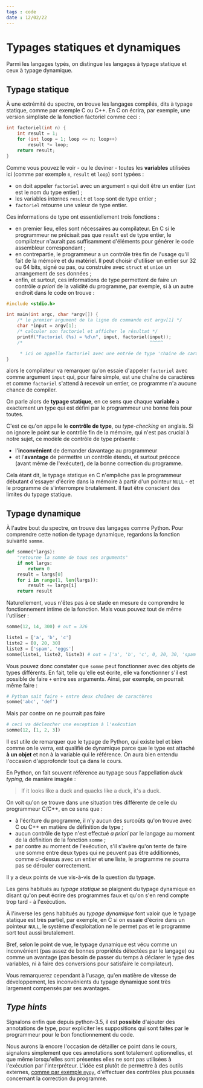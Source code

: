 ```yaml
---
tags : code
date : 12/02/22
---
```


# Typages statiques et dynamiques
Parmi les langages typés, on distingue les langages à typage statique et ceux à typage dynamique. 

## Typage statique

À une extrémité du spectre, on trouve les langages compilés, dits à typage statique, comme par exemple C ou C++.
En C on écrira, par exemple, une version simpliste de la fonction factoriel comme ceci :

```C
int factoriel(int n) {
    int result = 1;
    for (int loop = 1; loop <= n; loop++)
        result *= loop;
    return result;
}
```

Comme vous pouvez le voir - ou le deviner - toutes les **variables** utilisées ici (comme par exemple `n`, `result` et `loop`) sont typées :

* on doit appeler `factoriel` avec un argument `n` qui doit être un entier (`int` est le nom du type entier) ;
* les variables internes `result` et `loop` sont de type entier ;
* `factoriel` retourne une valeur de type entier.

Ces informations de type ont essentiellement trois fonctions :
* en premier lieu, elles sont nécessaires au compilateur. En C si le programmeur ne précisait pas que `result` est de type entier, le compilateur n'aurait pas suffisamment d'éléments pour générer le code assembleur correspondant ;
* en contrepartie, le programmeur a un contrôle très fin de l'usage qu'il fait de la mémoire et du matériel. Il peut choisir d'utiliser un entier sur 32 ou 64 bits, signé ou pas, ou construire avec `struct` et `union` un arrangement de ses données ;
* enfin, et surtout, ces informations de type permettent de faire un contrôle *a priori* de la validité du programme, par exemple, si à un autre endroit dans le code on trouve :

```C
#include <stdio.h>

int main(int argc, char *argv[]) {
    /* le premier argument de la ligne de commande est argv[1] */
    char *input = argv[1];
    /* calculer son factoriel et afficher le résultat */
    printf("Factoriel (%s) = %d\n", input, factoriel(input));
    /*                                               ^^^^^

     * ici on appelle factoriel avec une entrée de type 'chaîne de caractères' */
}
```

alors le compilateur va remarquer qu'on essaie d'appeler `factoriel` avec comme argument `input` qui, pour faire simple, est une chaîne de caractères et comme `factoriel` s'attend à recevoir un entier, ce programme n'a aucune chance de compiler.

On parle alors de **typage statique**, en ce sens que chaque **variable** a exactement un type qui est défini par le programmeur une bonne fois pour toutes.

C'est ce qu'on appelle le **contrôle de type**, ou *type-checking* en anglais. Si on ignore le point sur le contrôle fin de la mémoire, qui n'est pas crucial à notre sujet, ce modèle de contrôle de type présente :
* l'**inconvénient** de demander davantage au programmeur
* et l'**avantage** de permettre un contrôle étendu, et surtout précoce (avant même de l'exécuter), de la bonne correction du programme.

Cela étant dit, le typage statique en C n'empêche pas le programmeur débutant d'essayer d'écrire dans la mémoire à partir d'un pointeur `NULL` - et le programme de s'interrompre brutalement. Il faut être conscient des limites du typage statique.

## Typage dynamique

À l'autre bout du spectre, on trouve des langages comme Python.
Pour comprendre cette notion de typage dynamique, regardons la fonction suivante `somme`.

```python
def somme(*largs):
    "retourne la somme de tous ses arguments"
    if not largs:
        return 0
    result = largs[0]
    for i in range(1, len(largs)):
        result += largs[i]
    return result
```

Naturellement, vous n'êtes pas à ce stade en mesure de comprendre le fonctionnement intime de la fonction. Mais vous pouvez tout de même l'utiliser :

```python
somme(12, 14, 300) # out = 326
```


```python
liste1 = ['a', 'b', 'c']
liste2 = [0, 20, 30]
liste3 = ['spam', 'eggs']
somme(liste1, liste2, liste3) # out = ['a', 'b', 'c', 0, 20, 30, 'spam', 'eggs']
```

Vous pouvez donc constater que `somme` peut fonctionner avec des objets de types différents. En fait, telle qu'elle est écrite, elle va fonctionner s'il est possible de faire `+` entre ses arguments. Ainsi, par exemple, on pourrait même faire :


```python
# Python sait faire + entre deux chaînes de caractères
somme('abc', 'def')
```

Mais par contre on ne pourrait pas faire

```python
# ceci va déclencher une exception à l'exécution
somme(12, [1, 2, 3])
```

Il est utile de remarquer que le typage de Python, qui existe bel et bien comme on le verra, est qualifié de dynamique parce que le type est attaché **à un objet** et non à la variable qui le référence. On aura bien entendu l'occasion d'approfondir tout ça dans le cours.

En Python, on fait souvent référence au typage sous l'appellation *duck typing*, de manière imagée :

> If it looks like a duck and quacks like a duck, it's a duck.

On voit qu'on se trouve dans une situation très différente de celle du programmeur C/C++, en ce sens que :
* à l'écriture du programme, il n'y aucun des surcoûts qu'on trouve avec C ou C++ en matière de définition de type ;
* aucun contrôle de type n'est effectué *a priori* par le langage au moment de la définition de la fonction `somme` ;
* par contre au moment de l'exécution, s'il s'avère qu'on tente de faire une somme entre deux types qui ne peuvent pas être additionnés, comme ci-dessus avec un entier et une liste, le programme ne pourra pas se dérouler correctement.

Il y a deux points de vue vis-à-vis de la question du typage.

Les gens habitués au *typage statique* se plaignent du typage dynamique en disant qu'on peut écrire des programmes faux et qu'on s'en rend compte trop tard - à l'exécution.

À l'inverse les gens habitués au *typage dynamique* font valoir que le typage statique est très partiel, par exemple, en C si on essaie d'écrire dans un pointeur `NULL`, le système d'exploitation ne le permet pas et le programme sort tout aussi brutalement.

Bref, selon le point de vue, le typage dynamique est vécu comme un inconvénient (pas assez de bonnes propriétés détectées par le langage) ou comme un avantage (pas besoin de passer du temps à déclarer le type des variables, ni à faire des conversions pour satisfaire le compilateur). 

Vous remarquerez cependant à l'usage, qu'en matière de vitesse de développement, les inconvénients du typage dynamique sont très largement compensés par ses avantages.

## *Type hints*

Signalons enfin que depuis python-3.5, il est **possible** d'ajouter des annotations de type, pour expliciter les suppositions qui sont faites par le programmeur pour le bon fonctionnement du code.

Nous aurons là encore l'occasion de détailler ce point dans le cours, signalons simplement que ces annotations sont totalement optionnelles, et que même lorsqu'elles sont présentes elles ne sont pas utilisées à l'exécution par l'interpréteur. L'idée est plutôt de permettre à des outils externes, [comme  par exemple `mypy`](http://www.mypy-lang.org), d'effectuer des contrôles plus poussés concernant la correction du programme.